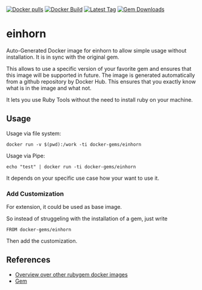 [![Docker pulls](https://img.shields.io/docker/pulls/rubygem/einhorn.svg)](https://hub.docker.com/r/rubygem/einhorn/)
[![Docker Build](https://img.shields.io/docker/automated/rubygem/einhorn.svg)](https://hub.docker.com/r/rubygem/einhorn/)
[![Latest Tag](https://img.shields.io/github/tag/docker-rubygem/einhorn.svg)](https://hub.docker.com/r/rubygem/einhorn/)
[![Gem Downloads](https://img.shields.io/gem/dt/einhorn.svg)](https://rubygems.org/gems/einhorn/)
# einhorn

Auto-Generated Docker image for einhorn to allow simple usage without installation.
It is in sync with the original gem.

This allows to use a specific version of your favorite gem and ensures that this image will be supported in future.
The image is generated automatically from a github repository by Docker Hub.
This ensures that you exactly know what is in the image and what not.

It lets you use Ruby Tools without the need to install ruby on your machine.

## Usage

Usage via file system:

`docker run -v $(pwd):/work -ti docker-gems/einhorn`

Usage via Pipe:

`echo "test" | docker run -ti docker-gems/einhorn`

It depends on your specific use case how your want to use it.

### Add Customization

For extension, it could be used as base image.

So instead of struggeling with the installation of a gem, just write

`FROM docker-gems/einhorn`

Then add the customization.

## References

 - [Overview over other rubygem docker images](https://github.com/thinkbot/docker-rubygem)
 - [Gem](https://rubygems.org/gems/einhorn/)
